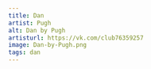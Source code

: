 ```yaml
---
title: Dan
artist: Pugh
alt: Dan by Pugh
artisturl: https://vk.com/club76359257
image: Dan-by-Pugh.png
tags: dan
---
```

